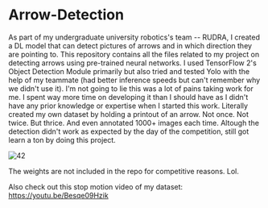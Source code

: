 # Arrow-Detection
As part of my undergraduate university robotics's team -- RUDRA, I created a DL model that can detect pictures of arrows and in which direction they are pointing to. This repository contains all the files related to my project on detecting arrows using pre-trained neural networks. I used TensorFlow 2's Object Detection Module primarily but also tried and tested Yolo with the help of my teammate (had better inference speeds but can't remember why we didn't use it). I'm not going to lie this was a lot of pains taking work for me. I spent way more time on developing it than I should have as I didn't have any prior knowledge or expertise when I started this work. Literally created my own dataset by holding a printout of an arrow. Not once. Not twice. But thrice. And even annotated 1000+ images each time. Altough the detection didn't work as expected by the day of the competition, still got learn a ton by doing this project. 

![42](https://user-images.githubusercontent.com/53865153/213199274-8e351eb5-9671-4b6a-b63e-7fcf9fd109bd.jpg)

The weights are not included in the repo for competitive reasons. Lol. 

Also check out this stop motion video of my dataset: https://youtu.be/Besqe09Hzik
